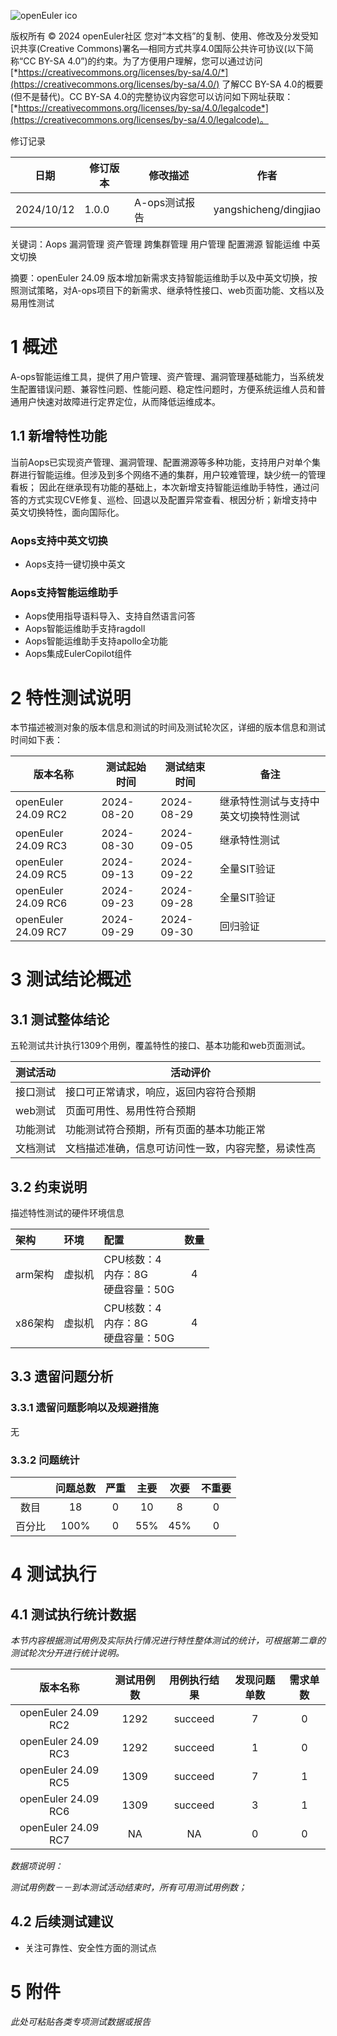 ![openEuler ico](../../images/openEuler.png)

版权所有 © 2024  openEuler社区
 您对“本文档”的复制、使用、修改及分发受知识共享(Creative Commons)署名—相同方式共享4.0国际公共许可协议(以下简称“CC BY-SA 4.0”)的约束。为了方便用户理解，您可以通过访问[*https://creativecommons.org/licenses/by-sa/4.0/*](https://creativecommons.org/licenses/by-sa/4.0/) 了解CC BY-SA 4.0的概要 (但不是替代)。CC BY-SA 4.0的完整协议内容您可以访问如下网址获取：[*https://creativecommons.org/licenses/by-sa/4.0/legalcode*](https://creativecommons.org/licenses/by-sa/4.0/legalcode)。

修订记录

| 日期        | 修订版本 | 修改描述        | 作者                  |
| ---------- | -------- | ------------- | --------------------- |
| 2024/10/12 | 1.0.0    | A-ops测试报告  | yangshicheng/dingjiao |

关键词：Aops 漏洞管理 资产管理 跨集群管理 用户管理 配置溯源 智能运维 中英文切换

摘要：openEuler 24.09 版本增加新需求支持智能运维助手以及中英文切换，按照测试策略，对A-ops项目下的新需求、继承特性接口、web页面功能、文档以及易用性测试


# 1   概述

A-ops智能运维工具，提供了用户管理、资产管理、漏洞管理基础能力，当系统发生配置错误问题、兼容性问题、性能问题、稳定性问题时，方便系统运维人员和普通用户快速对故障进行定界定位，从而降低运维成本。

## 1.1 新增特性功能

当前Aops已实现资产管理、漏洞管理、配置溯源等多种功能，支持用户对单个集群进行智能运维。但涉及到多个网络不通的集群，用户较难管理，缺少统一的管理看板；
因此在继承现有功能的基础上，本次新增支持智能运维助手特性，通过问答的方式实现CVE修复、巡检、回退以及配置异常查看、根因分析；新增支持中英文切换特性，面向国际化。

### Aops支持中英文切换

- Aops支持一键切换中英文

### Aops支持智能运维助手

- Aops使用指导语料导入、支持自然语言问答
- Aops智能运维助手支持ragdoll
- Aops智能运维助手支持apollo全功能
- Aops集成EulerCopilot组件


# 2   特性测试说明

本节描述被测对象的版本信息和测试的时间及测试轮次区，详细的版本信息和测试时间如下表：

| 版本名称                    | 测试起始时间 | 测试结束时间 | 备注        |
| --------------------------- | ------------ | ------------ | ----------- |
| openEuler 24.09 RC2 | 2024-08-20   | 2024-08-29   | 继承特性测试与支持中英文切换特性测试      |
| openEuler 24.09 RC3 | 2024-08-30   | 2024-09-05   | 继承特性测试 |
| openEuler 24.09 RC5 | 2024-09-13   | 2024-09-22   | 全量SIT验证 |
| openEuler 24.09 RC6 | 2024-09-23   | 2024-09-28   | 全量SIT验证 |
| openEuler 24.09 RC7 | 2024-09-29   | 2024-09-30   | 回归验证 |


# 3   测试结论概述

##  3.1 测试整体结论

五轮测试共计执行1309个用例，覆盖特性的接口、基本功能和web页面测试。

| 测试活动 | 活动评价                                 |
| -------- | ---------------------------------------- |
| 接口测试  | 接口可正常请求，响应，返回内容符合预期   |
| web测试   | 页面可用性、易用性符合预期               |
| 功能测试  | 功能测试符合预期，所有页面的基本功能正常 |
| 文档测试  | 文档描述准确，信息可访问性一致，内容完整，易读性高 |

##  3.2 约束说明

描述特性测试的硬件环境信息

| 架构    | 环境   | 配置                                    | 数量 |
| :------ | :----- | :-------------------------------------- | :--: |
| arm架构 | 虚拟机 | CPU核数：4<br>内存：8G<br>硬盘容量：50G |  4   |
| x86架构 | 虚拟机 | CPU核数：4<br>内存：8G<br>硬盘容量：50G |  4   |


## 3.3 遗留问题分析

### 3.3.1 遗留问题影响以及规避措施

无



### 3.3.2 问题统计

|        | 问题总数 | 严重 | 主要 | 次要 | 不重要 |
| :----: | :------: | :--: | :--: | :--: | :----: |
|  数目  |   18    |  0   |  10 |   8   |   0    |
| 百分比 |   100%   |  0   |  55%  |  45%  |   0    |

# 4   测试执行

##  4.1 测试执行统计数据

*本节内容根据测试用例及实际执行情况进行特性整体测试的统计，可根据第二章的测试轮次分开进行统计说明。*

|          版本名称           | 测试用例数 | 用例执行结果    | 发现问题单数  | 需求单数 |
| :-------------------------: | :--------: | :----------: | :----------: | :-----:  |
| openEuler 24.09 RC2 |   1292      |   succeed     |      7      |    0     |
| openEuler 24.09 RC3 |   1292      |   succeed     |      1      |    0     |
| openEuler 24.09 RC5 |   1309      |   succeed     |      7      |    1     |
| openEuler 24.09 RC6 |   1309      |   succeed     |      3      |    1     |
| openEuler 24.09 RC7 |    NA       |      NA       |       0      |    0     |


*数据项说明：*

*测试用例数－－到本测试活动结束时，所有可用测试用例数；*


## 4.2   后续测试建议

- 关注可靠性、安全性方面的测试点


# 5     附件

*此处可粘贴各类专项测试数据或报告*

